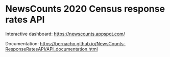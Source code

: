 # NewsCounts 2020 Census response rates API

Interactive dashboard: https://newscounts.appspot.com/

Documentation: https://bernacho.github.io/NewsCounts-ResponseRatesAPI/API_documentation.html
